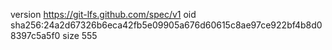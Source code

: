 version https://git-lfs.github.com/spec/v1
oid sha256:24a2d67326b6eca42fb5e09905a676d60615c8ae97ce922bf4b8d08397c5a5f0
size 555
